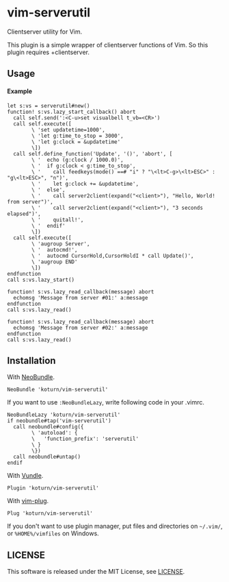 vim-serverutil
==============

Clientserver utility for Vim.

This plugin is a simple wrapper of clientserver functions of Vim.
So this plugin requires +clientserver.


## Usage

#### Example

```vim
let s:vs = serverutil#new()
function! s:vs.lazy_start_callback() abort
  call self.send(':<C-u>set visualbell t_vb=<CR>')
  call self.execute([
        \ 'set updatetime=1000',
        \ 'let g:time_to_stop = 3000',
        \ 'let g:clock = &updatetime'
        \])
  call self.define_function('Update', '()', 'abort', [
        \ '  echo (g:clock / 1000.0)',
        \ '  if g:clock < g:time_to_stop',
        \ '    call feedkeys(mode() ==# "i" ? "\<lt>C-g>\<lt>ESC>" : "g\<lt>ESC>", "n")',
        \ '    let g:clock += &updatetime',
        \ '  else',
        \ '    call server2client(expand("<client>"), "Hello, World! from server")',
        \ '    call server2client(expand("<client>"), "3 seconds elapsed")',
        \ '    quitall!',
        \ '  endif'
        \])
  call self.execute([
        \ 'augroup Server',
        \ '  autocmd!',
        \ '  autocmd CursorHold,CursorHoldI * call Update()',
        \ 'augroup END'
        \])
endfunction
call s:vs.lazy_start()

function! s:vs.lazy_read_callback(message) abort
  echomsg 'Message from server #01:' a:message
endfunction
call s:vs.lazy_read()

function! s:vs.lazy_read_callback(message) abort
  echomsg 'Message from server #02:' a:message
endfunction
call s:vs.lazy_read()
```


## Installation

With [NeoBundle](https://github.com/Shougo/neobundle.vim).

```vim
NeoBundle 'koturn/vim-serverutil'
```

If you want to use ```:NeoBundleLazy```, write following code in your .vimrc.

```vim
NeoBundleLazy 'koturn/vim-serverutil'
if neobundle#tap('vim-serverutil')
  call neobundle#config({
        \ 'autoload': {
        \   'function_prefix': 'serverutil'
        \ }
        \})
  call neobundle#untap()
endif
```

With [Vundle](https://github.com/VundleVim/Vundle.vim).

```vim
Plugin 'koturn/vim-serverutil'
```

With [vim-plug](https://github.com/junegunn/vim-plug).

```vim
Plug 'koturn/vim-serverutil'
```

If you don't want to use plugin manager, put files and directories on
```~/.vim/```, or ```%HOME%/vimfiles``` on Windows.


## LICENSE

This software is released under the MIT License, see [LICENSE](LICENSE).
